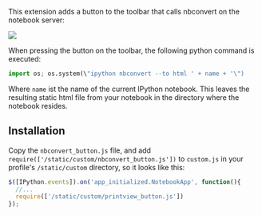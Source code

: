 This extension adds a button to the toolbar that calls nbconvert on the notebook server:

![](https://raw.github.com/ipython-contrib/IPython-notebook-extensions/master/wiki-images/nbconvert-button.png)

When pressing the button on the toolbar, the following python command is executed:
```python
import os; os.system(\"ipython nbconvert --to html ' + name + '\")
```
Where `name` ist the name of the current IPython notebook. 
This leaves the resulting static html file from your notebook in the directory where the notebook resides.

## Installation
Copy the `nbconvert_button.js` file, and add `require(['/static/custom/nbconvert_button.js'])` to `custom.js` in your profile's `/static/custom` directory, so it looks like this:
```javascript
$([IPython.events]).on('app_initialized.NotebookApp', function(){
  //... 
  require(['/static/custom/printview_button.js'])
});
```
